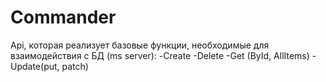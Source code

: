 # Commander
Api, которая реализует базовые функции, необходимые для взаимодействия с БД (ms server): 
-Create
-Delete
-Get (ById, AllItems)
-Update(put, patch)
